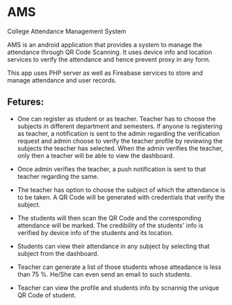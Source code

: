 # AMS
College Attendance Management System

AMS is an android application that provides a system to manage the attendance through QR Code Scanning. It uses device info and
location services to verify the attendance and hence prevent proxy in any form.

This app uses PHP server as well as Fireabase services to store and manage attendance and user records.

## Fetures:

* One can register as student or as teacher. Teacher has to choose the subjects in different department and semesters.
  If anyone is registering as teacher, a notification is sent to the admin regarding the verification request and admin
  choose to verify the teacher profile by reviewing the subjects the teacher has selected. When the admin verifies the
  teacher, only then a teacher will be able to view the dashboard.
  
 * Once admin verifies the teacher, a push notification is sent to that teacher regarding the same.
 
 * The teacher has option to choose the subject of which the attendance is to be taken. A QR Code will be generated with
  credentials that verify the subject.
  
  * The students will then scan the QR Code and the corresponding attendance will be marked. The credibility of the students'
  info is verified by device info of the students and its location.
  
  * Students can view their attendance in any subject by selecting that subject from the dashboard.
  
  * Teacher can generate a list of those students whose atteadance is less than 75 %. He/She can even send an email to
  such students.
  
  * Teacher can view the profile and students info by scnannig the unique QR Code of student.
  
    
